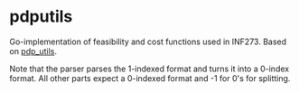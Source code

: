 # pdputils

Go-implementation of feasibility and cost functions used in INF273. Based on [pdp_utils](https://github.com/RaminHasibi/pdp_utils).

Note that the parser parses the 1-indexed format and turns it into a 0-index format. All other parts expect a 0-indexed format and -1 for 0's for splitting.
